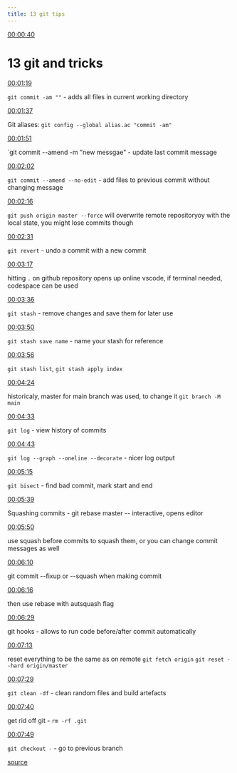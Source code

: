 ```yaml
---
title: 13 git tips
---
```


[00:00:40](https://www.youtube.com/watch?v=ecK3EnyGD8o&t=40)

# 13 git and tricks

[00:01:19](https://www.youtube.com/watch?v=ecK3EnyGD8o&t=79)

`git commit -am ""` - adds all files in current working directory

[00:01:37](https://www.youtube.com/watch?v=ecK3EnyGD8o&t=97)

Git aliases:
`git config --global alias.ac "commit -am"`

[00:01:51](https://www.youtube.com/watch?v=ecK3EnyGD8o&t=111)

`git commit --amend -m "new messgae" - update last commit message

[00:02:02](https://www.youtube.com/watch?v=ecK3EnyGD8o&t=122)

`git commit --amend --no-edit` - add files to previous commit without changing message

[00:02:16](https://www.youtube.com/watch?v=ecK3EnyGD8o&t=136)

`git push origin master --force` will overwrite remote repositoryoy with the local state, you might lose commits though

[00:02:31](https://www.youtube.com/watch?v=ecK3EnyGD8o&t=151)

`git revert` - undo a commit with a new commit

[00:03:17](https://www.youtube.com/watch?v=ecK3EnyGD8o&t=197)

hitting `.` on github repository opens up online vscode, if terminal needed, codespace can be used

[00:03:36](https://www.youtube.com/watch?v=ecK3EnyGD8o&t=216)

`git stash` - remove changes and save them for later use

[00:03:50](https://www.youtube.com/watch?v=ecK3EnyGD8o&t=230)

`git stash save name` - name your stash for reference

[00:03:56](https://www.youtube.com/watch?v=ecK3EnyGD8o&t=236)

`git stash list`, `git stash apply index`

[00:04:24](https://www.youtube.com/watch?v=ecK3EnyGD8o&t=264)

historicaly, master for main branch was used, to change it `git branch -M main`

[00:04:33](https://www.youtube.com/watch?v=ecK3EnyGD8o&t=273)

`git log` - view history of commits

[00:04:43](https://www.youtube.com/watch?v=ecK3EnyGD8o&t=283)

`git log --graph --oneline --decorate` - nicer log output

[00:05:15](https://www.youtube.com/watch?v=ecK3EnyGD8o&t=315)

`git bisect` - find bad commit, mark start and end

[00:05:39](https://www.youtube.com/watch?v=ecK3EnyGD8o&t=339)

Squashing commits - git rebase master -- interactive, opens editor

[00:05:50](https://www.youtube.com/watch?v=ecK3EnyGD8o&t=350)

use squash before commits to squash them, or you can change commit messages as well

[00:06:10](https://www.youtube.com/watch?v=ecK3EnyGD8o&t=370)

git commit --fixup or --squash when making commit

[00:06:16](https://www.youtube.com/watch?v=ecK3EnyGD8o&t=376)

then use rebase with autsquash flag

[00:06:29](https://www.youtube.com/watch?v=ecK3EnyGD8o&t=389)

git hooks - allows to run code before/after commit automatically

[00:07:13](https://www.youtube.com/watch?v=ecK3EnyGD8o&t=433)

reset everything to be the same as on remote
`git fetch origin`
`git reset --hard origin/master`

[00:07:29](https://www.youtube.com/watch?v=ecK3EnyGD8o&t=449)

`git clean -df` - clean random files and build artefacts

[00:07:40](https://www.youtube.com/watch?v=ecK3EnyGD8o&t=460)

get rid off git - `rm -rf .git`

[00:07:49](https://www.youtube.com/watch?v=ecK3EnyGD8o&t=469)

`git checkout -` - go to previous branch

[source](https://www.youtube.com/watch?v=ecK3EnyGD8o)
